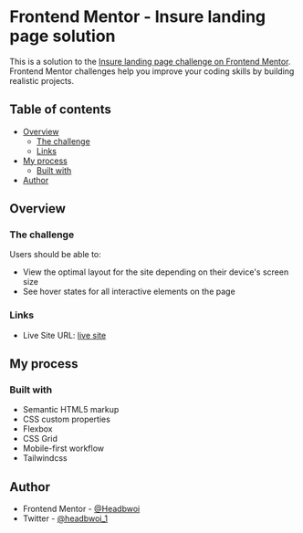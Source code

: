 # Frontend Mentor - Insure landing page solution

This is a solution to the [Insure landing page challenge on Frontend Mentor](https://www.frontendmentor.io/challenges/insure-landing-page-uTU68JV8). Frontend Mentor challenges help you improve your coding skills by building realistic projects.

## Table of contents

- [Overview](#overview)
  - [The challenge](#the-challenge)
  - [Links](#links)
- [My process](#my-process)
  - [Built with](#built-with)
- [Author](#author)

## Overview

### The challenge

Users should be able to:

- View the optimal layout for the site depending on their device's screen size
- See hover states for all interactive elements on the page

### Links

- Live Site URL: [live site](https://headbwoi.github.io/FEM-insure-landing-page/)

## My process

### Built with

- Semantic HTML5 markup
- CSS custom properties
- Flexbox
- CSS Grid
- Mobile-first workflow
- Tailwindcss

## Author

- Frontend Mentor - [@Headbwoi](https://www.frontendmentor.io/profile/headbwoi)
- Twitter - [@headbwoi_1](https://www.twitter.com/headbwoi_1)
